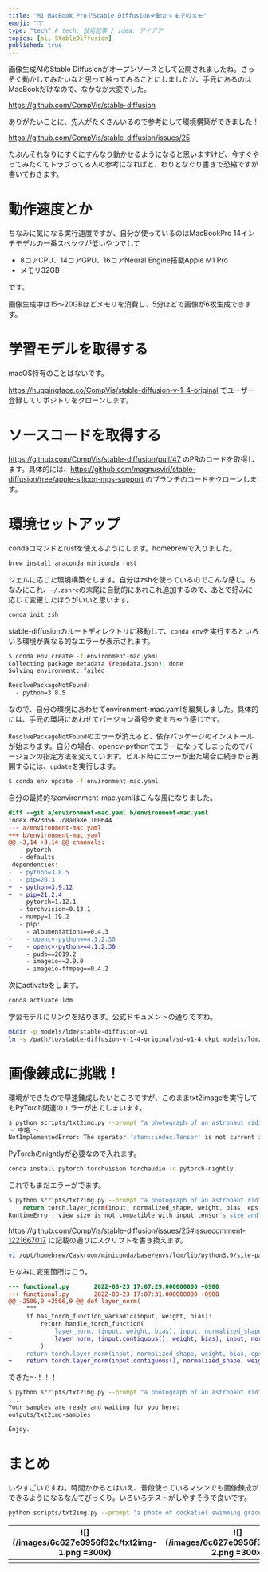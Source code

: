 ```yaml
---
title: "M1 MacBook ProでStable Diffusionを動かすまでのメモ"
emoji: "🎼"
type: "tech" # tech: 技術記事 / idea: アイデア
topics: [ai, StableDiffusion]
published: true
---
```


画像生成AIのStable Diffusionがオープンソースとして公開されましたね。さっそく動かしてみたいなと思って触ってみることにしましたが、手元にあるのはMacBookだけなので、なかなか大変でした。

https://github.com/CompVis/stable-diffusion

ありがたいことに、先人がたくさんいるので参考にして環境構築ができました！

https://github.com/CompVis/stable-diffusion/issues/25

たぶんそれなりにすぐにすんなり動かせるようになると思いますけど、今すぐやってみたくてトラブってる人の参考になればと、わりとなぐり書きで恐縮ですが書いておきます。

# 動作速度とか

ちなみに気になる実行速度ですが、自分が使っているのはMacBookPro 14インチモデルの一番スペックが低いやつでして

- 8コアCPU、14コアGPU、16コアNeural Engine搭載Apple M1 Pro
- メモリ32GB

です。

画像生成中は15〜20GBほどメモリを消費し、5分ほどで画像が6枚生成できます。

# 学習モデルを取得する

macOS特有のことはないです。

https://huggingface.co/CompVis/stable-diffusion-v-1-4-original でユーザー登録してリポジトリをクローンします。

# ソースコードを取得する

https://github.com/CompVis/stable-diffusion/pull/47 のPRのコードを取得します。具体的には、https://github.com/magnusviri/stable-diffusion/tree/apple-silicon-mps-support のブランチのコードをクローンします。

# 環境セットアップ

condaコマンドとrustを使えるようにします。homebrewで入りました。

```sh
brew install anaconda miniconda rust
```

シェルに応じた環境構築をします。自分はzshを使っているのでこんな感じ。ちなみにこれ、`~/.zshrc`の末尾に自動的にあれこれ追加するので、あとで好みに応じて変更したほうがいいと思います。

```sh
conda init zsh
```

stable-diffusionのルートディレクトリに移動して、`conda env`を実行するといろいろ環境が異なる的なエラーが表示されます。

```sh
$ conda env create -f environment-mac.yaml
Collecting package metadata (repodata.json): done
Solving environment: failed

ResolvePackageNotFound:
  - python=3.8.5
```

なので、自分の環境にあわせてenvironment-mac.yamlを編集しました。具体的には、手元の環境にあわせてバージョン番号を変えちゃう感じです。

`ResolvePackageNotFound`のエラーが消えると、依存パッケージのインストールが始まります。自分の場合、opencv-pythonでエラーになってしまったのでバージョンの指定方法を変えています。ビルド時にエラーが出た場合に続きから再開するには、`update`を実行します。

```sh
$ conda env update -f environment-mac.yaml
```

自分の最終的なenvironment-mac.yamlはこんな風になりました。

```diff
diff --git a/environment-mac.yaml b/environment-mac.yaml
index d923d56..c8a0a8e 100644
--- a/environment-mac.yaml
+++ b/environment-mac.yaml
@@ -3,14 +3,14 @@ channels:
   - pytorch
   - defaults
 dependencies:
-  - python=3.8.5
-  - pip=20.3
+  - python=3.9.12
+  - pip=21.2.4
   - pytorch=1.12.1
   - torchvision=0.13.1
   - numpy=1.19.2
   - pip:
     - albumentations==0.4.3
-    - opencv-python==4.1.2.30
+    - opencv-python>=4.1.2.30
     - pudb==2019.2
     - imageio==2.9.0
     - imageio-ffmpeg==0.4.2
```

次にactivateをします。

```sh
conda activate ldm
```

学習モデルにリンクを貼ります。公式ドキュメントの通りですね。

```sh
mkdir -p models/ldm/stable-diffusion-v1
ln -s /path/to/stable-diffusion-v-1-4-original/sd-v1-4.ckpt models/ldm/stable-diffusion-v1/model.ckpt
```

# 画像錬成に挑戦！

環境ができたので早速錬成したいところですが、このままtxt2imageを実行してもPyTorch関連のエラーが出てしまいます。

```sh
$ python scripts/txt2img.py --prompt "a photograph of an astronaut riding a horse" --plms 
〜 中略 〜
NotImplementedError: The operator 'aten::index.Tensor' is not current implemented for the MPS device. If you want this op to be added in priority during the prototype phase of this feature, please comment on https://github.com/pytorch/pytorch/issues/77764. As a temporary fix, you can set the environment variable `PYTORCH_ENABLE_MPS_FALLBACK=1` to use the CPU as a fallback for this op. WARNING: this will be slower than running natively on MPS. (ldm) hawk:~/ghq/../magnusviri/stable-diffusion
```

PyTorchのnightlyが必要なので入れます。

```sh
conda install pytorch torchvision torchaudio -c pytorch-nightly
```

これでもまだエラーがでます。

```sh
$ python scripts/txt2img.py --prompt "a photograph of an astronaut riding a horse" --plms 
    return torch.layer_norm(input, normalized_shape, weight, bias, eps, torch.backends.cudnn.enabled)
RuntimeError: view size is not compatible with input tensor's size and stride (at least one dimension spans across two contiguous subspaces). Use .reshape(...) instead.
```

https://github.com/CompVis/stable-diffusion/issues/25#issuecomment-1221667017 に記載の通りにスクリプトを書き換えます。

```sh
vi /opt/homebrew/Caskroom/miniconda/base/envs/ldm/lib/python3.9/site-packages/torch/nn/functional.py
```

ちなみに変更箇所はこう。

```diff
--- functional.py_      2022-08-23 17:07:29.000000000 +0900
+++ functional.py       2022-08-23 17:07:31.000000000 +0900
@@ -2506,9 +2506,9 @@ def layer_norm(
     """
     if has_torch_function_variadic(input, weight, bias):
         return handle_torch_function(
-            layer_norm, (input, weight, bias), input, normalized_shape, weight=weight, bias=bias, eps=eps
+            layer_norm, (input.contiguous(), weight, bias), input, normalized_shape, weight=weight, bias=bias, eps=eps
         )
-    return torch.layer_norm(input, normalized_shape, weight, bias, eps, torch.backends.cudnn.enabled)
+    return torch.layer_norm(input.contiguous(), normalized_shape, weight, bias, eps, torch.backends.cudnn.enabled)
```

できた〜！！！

```sh
$ python scripts/txt2img.py --prompt "a photograph of an astronaut riding a horse" --plms 
...
Your samples are ready and waiting for you here:
outputs/txt2img-samples

Enjoy.
```

# まとめ

いやすごいですね。時間かかるとはいえ、普段使っているマシンでも画像錬成ができるようになるなんてびっくり。いろいろテストがしやすそうで良いです。

```sh
python scripts/txt2img.py --prompt "a photo of cockatiel swimming gracefully on the river" --plms
```

![](/images/6c627e0956f32c/txt2img-1.png =300x) | ![](/images/6c627e0956f32c/txt2img-2.png =300x) | ![](/images/6c627e0956f32c/txt2img-3.png =300x) 
|--|--|--|
|  |  |  |

